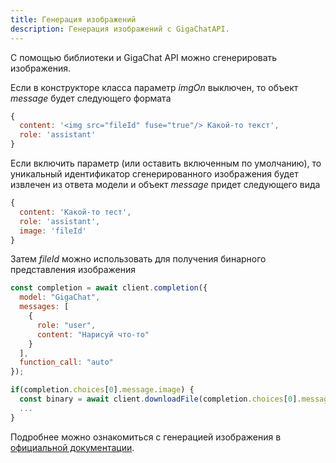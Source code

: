 ```yaml
---
title: Генерация изображений
description: Генерация изображений c GigaChatAPI.
---
```


С помощью библиотеки и GigaChat API можно сгенерировать изображения.

Если в конструкторе класса параметр *imgOn* выключен, то объект *message* будет следующего формата

```javascript
{
  content: '<img src="fileId" fuse="true"/> Какой-то текст',
  role: 'assistant'
}
```

Если включить параметр (или оставить включенным по умолчанию), то уникальный идентификатор сгенерированного изображения будет извлечен из ответа модели и объект *message* придет следующего вида

```javascript
{
  content: 'Какой-то тест',
  role: 'assistant',
  image: 'fileId'
}
```

Затем *fileId* можно использовать для получения бинарного представления изображения

```javascript
const completion = await client.completion({
  model: "GigaChat",
  messages: [
    {
      role: "user",
      content: "Нарисуй что-то"
    }
  ],
  function_call: "auto"
});

if(completion.choices[0].message.image) {
  const binary = await client.downloadFile(completion.choices[0].message.image);
  ...
}
```

Подробнее можно ознакомиться с генерацией изображения в [официальной документации](https://developers.sber.ru/docs/ru/gigachat/api/images-generation).